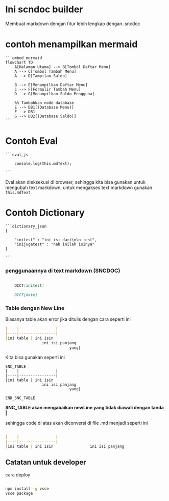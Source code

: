 # Ini scndoc builder

Membuat markdown dengan fitur lebih lengkap dengan .sncdoc

# contoh menampilkan mermaid

```````
```embed_mermaid
flowchart TD
    A[Halaman Utama] --> B[Tombol Daftar Menu]
    A --> C[Tombol Tambah Menu]
    A --> D[Tampilan Saldo]
    
    B --> E[Menampilkan Daftar Menu]
    C --> F[Formulir Tambah Menu]
    D --> G[Menampilkan Saldo Pengguna]
    
    %% Tambahkan node database
    E --> DB1[(Database Menu)]
    F --> DB1
    G --> DB2[(Database Saldo)] 
```
```````


# Contoh Eval


```````
```eval_js

    console.log(this.mdText);

```
```````
Eval akan dieksekusi di browser, sehingga kita bisa gunakan untuk mengubah text markdown,
untuk mengakses text markdown gunakan ``this.mdText``
 
# Contoh Dictionary

``````
```dictionary_json
{

    "initest" : "ini isi dari\n\n test",
    "inijugatest" : "nah inilah isinya"
}

```
``````

### penggunaannya di text markdown (SNCDOC)

```md

    DICT[initest]

    DICT[date]
```


### Table dengan New Line

Biasanya table akan error jika ditulis dengan cara seperti ini

```md
|    |                |
|----|----------------|
|ini table | ini isin
                ini isi panjang
                            yang|
```


Kita bisa gunakan seperti ini

````
SNC_TABLE
|    |                |
|----|----------------|
|ini table | ini isin
                ini isi panjang
                            yang|

END_SNC_TABLE
````

**SNC_TABLE akan mengabaikan newLine yang tidak diawali dengan tanda |**

sehingga code di atas akan diconversi di file .md menjadi seperti ini

```md

|    |                |
|----|----------------|
|ini table | ini isin                ini isi panjang                            yang|

```


## Catatan untuk developer
cara deploy

```bash

npm install -g vsce
vsce package
```